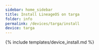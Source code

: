 ```yaml
---
sidebar: home_sidebar
title: Install LineageOS on targa
folder: info
permalink: /devices/targa/install
device: targa
---
```

{% include templates/device_install.md %}
